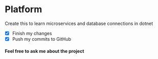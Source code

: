 # Platform
Create this to learn microservices and database connections in dotnet


- [x] Finish my changes
- [x] Push my commits to GitHub

#### Feel free to ask me about the project

